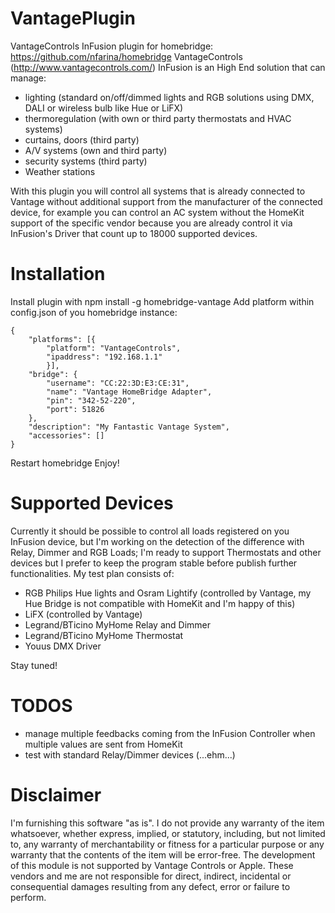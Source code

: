 # VantagePlugin
VantageControls InFusion plugin for homebridge: https://github.com/nfarina/homebridge
VantageControls (http://www.vantagecontrols.com/) InFusion is an High End solution that can manage:
- lighting (standard on/off/dimmed lights and RGB solutions using DMX, DALI or wireless bulb like Hue or LiFX)
- thermoregulation (with own or third party thermostats and HVAC systems)
- curtains, doors (third party)
- A/V systems (own and third party)
- security systems (third party)
- Weather stations

With this plugin you will control all systems that is already connected to Vantage without additional 
support from the manufacturer of the connected device, for example you can control an AC system without the 
HomeKit support of the specific vendor because you are already control it via InFusion's Driver that count up to 18000 
supported devices.


# Installation
Install plugin with npm install -g homebridge-vantage
Add platform within config.json of you homebridge instance:

    {
        "platforms": [{
            "platform": "VantageControls",
            "ipaddress": "192.168.1.1"
            }], 
        "bridge": {
            "username": "CC:22:3D:E3:CE:31", 
            "name": "Vantage HomeBridge Adapter", 
            "pin": "342-52-220", 
            "port": 51826
        }, 
        "description": "My Fantastic Vantage System", 
        "accessories": []
    }

Restart homebridge
Enjoy!

# Supported Devices

Currently it should be possible to control all loads registered on you InFusion device, but I'm working on the detection of the difference with Relay, Dimmer and RGB Loads; I'm ready to support Thermostats and other devices but I prefer to keep the program stable before publish further functionalities. My test plan consists of:
- RGB Philips Hue lights and Osram Lightify (controlled by Vantage, my Hue Bridge is not compatible with HomeKit and I'm happy of this)
- LiFX (controlled by Vantage)
- Legrand/BTicino MyHome Relay and Dimmer
- Legrand/BTicino MyHome Thermostat
- Youus DMX Driver

Stay tuned!

# TODOS

- manage multiple feedbacks coming from the InFusion Controller when multiple values are sent from HomeKit
- test with standard Relay/Dimmer devices (...ehm...)

# Disclaimer

I'm furnishing this software "as is". I do not provide any warranty of the item whatsoever, whether express, implied, or statutory, including, but not limited to, any warranty of merchantability or fitness for a particular purpose or any warranty that the contents of the item will be error-free.
The development of this module is not supported by Vantage Controls or Apple. These vendors and me are not responsible for direct, indirect, incidental or consequential damages resulting from any defect, error or failure to perform.  